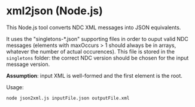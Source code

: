 # xml2json (Node.js)

This Node.js tool converts NDC XML messages into JSON equivalents.

It uses the "singletons-\*.json" supporting files in order to ouput valid NDC messages (elements with maxOccurs > 1 should always be in arrays, whatever the number of actual occurences). This file is stored in the `singletons` folder: the correct NDC version should be chosen for the input message version.

**Assumption**: input XML is well-formed and the first element is the root.

Usage:
```
node json2xml.js inputFile.json outputFile.xml
```